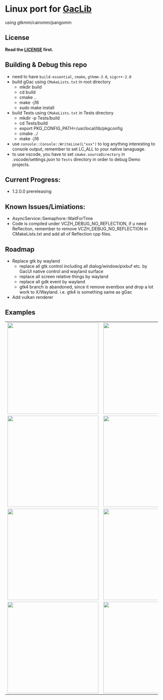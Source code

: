 # Linux port for [GacLib](http://www.gaclib.net)

using gtkmm/cairomm/pangomm

## License

**Read the [LICENSE](https://github.com/vczh-libraries/gGac/blob/master/LICENSE.md) first.**

## Building & Debug this repo

* need to have `build-essential`, `cmake`, `gtkmm-3.0`, `sigc++-2.0`
* build gGac using `CMakeLists.txt` in root directory 
  * mkdir build
  * cd build
  * cmake ..
  * make -j16
  * sudo make install
* build Tests using `CMakeLists.txt` in Tests directory
  * mkdir -p Tests/build
  * cd Tests/build
  * export PKG_CONFIG_PATH=/usr/local/lib/pkgconfig
  * cmake ../ 
  * make -j16
* use ```console::Console::WriteLine(L"xxx")``` to log anything interesting to console output, remember to set LC_ALL to your native lanaguage.
* to use vscode, you have to set ```cmake.sourceDirectory``` in .vscode/settings.json to ```Tests``` directory in order to debug Demo projects.

## Current Progress:
* 1.2.0.0 prereleasing

## Known Issues/Limiations:
* AsyncService::Semaphore::WaitForTime
* Code is compiled under VCZH_DEBUG_NO_REFLECTION, if u need Reflection, remember to remove VCZH_DEBUG_NO_REFLECTION in CMakeLists.txt and add all of Reflection cpp files.

## Roadmap
- Replace gtk by wayland
  - replace all gtk control including all dialog/window/pixbuf etc. by GacUI native control and wayland surface
  - replace all screen relative things by wayland
  - replace all gdk event by wayland
  - gtk4 branch is abandoned, since it remove eventbox and drop a lot work to X/Wayland. i.e. gtk4 is something same as gGac
- Add vulkan renderer

## Examples
|        |       |
|  ----  | ----  |
| <img name="helloworld" src="https://user-images.githubusercontent.com/1700820/214537578-eeb5e893-ed58-4e8a-bd39-60266f56fd8b.png" width="300px">  | <img name="mvvm" src="https://user-images.githubusercontent.com/1700820/214543772-e98a9741-bec3-4e25-af37-c47d2c27eab5.gif" width="300px"> |
| <img name="stack" src="https://user-images.githubusercontent.com/1700820/212236435-5c47a633-e3ca-4a3c-8e54-2dd4d02d8825.gif" width="300px"> | <img name="table" src="https://user-images.githubusercontent.com/1700820/212236583-2d756491-fc7f-4466-817d-f26bf0b76b45.png" width="300px"> |
| <img name="animation1" src="https://user-images.githubusercontent.com/1700820/214572219-8cf24ddf-7da3-42b4-8fc7-21f048679f88.gif" width="300px"> | <img name="animation2" src="https://user-images.githubusercontent.com/1700820/212237823-75ba77e7-b3f1-4e6c-9c97-e49ec5c18531.gif" width="300px">  |
|  <img name="editor" src="https://user-images.githubusercontent.com/1700820/212239463-45d09368-188c-4eca-8a84-2188bb2eaf1f.gif" width="300px"> | <img name="addressbook" src="https://user-images.githubusercontent.com/1700820/214573916-a99c7f52-4010-4b0d-993c-6b8f3e91f0b4.gif" width="300px">  |





